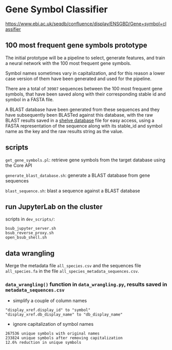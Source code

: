 # Gene Symbol Classifier

https://www.ebi.ac.uk/seqdb/confluence/display/ENSGBD/Gene+symbol+classifier


## 100 most frequent gene symbols prototype

The initial prototype will be a pipeline to select, generate features, and train a neural network with the 100 most frequent gene symbols.

Symbol names sometimes vary in capitalization, and for this reason a lower case version of them have been generated and used for the pipeline.

There are a total of `30907` sequences between the 100 most frequent gene symbols, that have been saved along with their corresponding stable id and symbol in a FASTA file.

A BLAST database have been generated from these sequences and they have subsequently been BLASTed against this database, with the raw BLAST results saved in a [shelve database](https://docs.python.org/3/library/shelve.html) file for easy access, using a FASTA representation of the sequence along with its stable_id and symbol name as the key and the raw results string as the value.


## scripts

`get_gene_symbols.pl`: retrieve gene symbols from the target database using the Core API

`generate_blast_database.sh`: generate a BLAST database from gene sequences

`blast_sequence.sh`: blast a sequence against a BLAST database


## run JupyterLab on the cluster

scripts in `dev_scripts/`:
```
bsub_jupyter_server.sh
bsub_reverse_proxy.sh
open_bsub_shell.sh
```


## data wrangling

Merge the metadata file `all_species.csv` and the sequences file `all_species.fa` in the file `all_species_metadata_sequences.csv`.

### `data_wrangling()` function in `data_wrangling.py`, results saved in `metadata_sequences.csv`

- simplify a couple of column names
```
"display_xref.display_id" to "symbol"
"display_xref.db_display_name" to "db_display_name"
```

- ignore capitalization of symbol names
```
267536 unique symbols with original names
233824 unique symbols after removing capitalization
12.6% reduction in unique symbols
```
